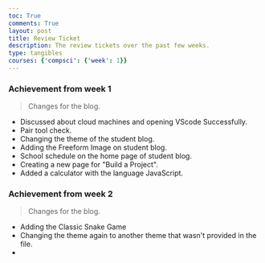 ```yaml
---
toc: True
comments: True
layout: post
title: Review Ticket
description: The review tickets over the past few weeks.
type: tangibles
courses: {'compsci': {'week': 1}}
---
```



### Achievement from week 1
> Changes for the blog.
  - Discussed about cloud machines and opening VScode Successfully.
  - Pair tool check.
  - Changing the theme of the student blog.
  - Adding the Freeform Image on student blog.
  - School schedule on the home page of student blog.
  - Creating a new page for "Build a Project".
   - Added a calculator with the language JavaScript.
  



### Achievement from week 2
> Changes for the blog.
  - Adding the Classic Snake Game
  - Changing the theme again to another theme that wasn't provided in the file.
  - 







